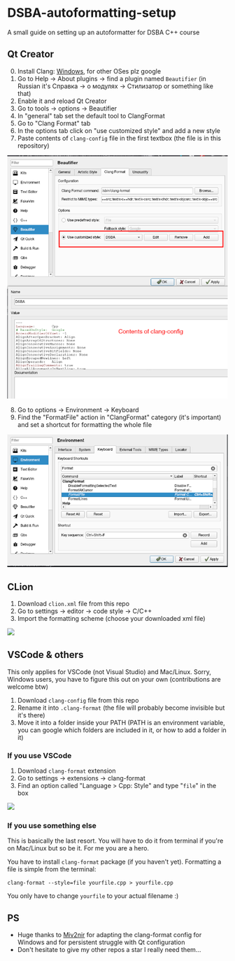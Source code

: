 # DSBA-autoformatting-setup
A small guide on setting up an autoformatter for DSBA C++ course

## Qt Creator

0. Install Clang: [Windows](https://llvm.org/builds/), for other OSes plz google
1. Go to Help -> About plugins -> find a plugin named `Beautifier` (in Russian it's Справка -> о модулях -> Стилизатор or something like that)
2. Enable it and reload Qt Creator
3. Go to tools -> options -> Beautifier
4. In "general" tab set the default tool to ClangFormat
5. Go to "Clang Format" tab
6. In the options tab click on "use customized style" and add a new style
7. Paste contents of `clang-config` file in the first textbox (the file is in this repository)

![](assets/qtcreator.png)

8. Go to options -> Environment -> Keyboard
9. Find the "FormatFile" action in "ClangFormat" category (it's important) and set a shortcut for formatting the whole file

![](assets/qtshortcut.png)

## CLion

1. Download `clion.xml` file from this repo
2. Go to settings -> editor -> code style -> C/C++
3. Import the formatting scheme (choose your downloaded xml file)

![](assets/clion.jpg)

## VSCode & others

This only applies for VSCode (not Visual Studio) and Mac/Linux. Sorry, Windows users, you have to figure this out on your own (contributions are welcome btw)

1. Download `clang-config` file from this repo
2. Rename it into `.clang-format` (the file will probably become invisible but it's there)
3. Move it into a folder inside your PATH (PATH is an environment variable, you can google which folders are included in it, or how to add a folder in it)

### If you use VSCode

1. Download `clang-format` extension
2. Go to settings -> extensions -> clang-format
3. Find an option called "Language > Cpp: Style" and type "`file`" in the box

![](assets/vscode.jpg)

### If you use something else

This is basically the last resort. You will have to do it from terminal if you're on Mac/Linux but so be it.
For me you are a hero.

You have to install `clang-format` package (if you haven't yet). Formatting a file is simple from the terminal:

```
clang-format --style=file yourfile.cpp > yourfile.cpp
```

You only have to change `yourfile` to your actual filename :)

## PS

- Huge thanks to [Miv2nir](https://github.com/Miv2nir) for adapting the clang-format config for Windows and for persistent struggle with Qt configuration
- Don't hesitate to give my other repos a star I really need them...
